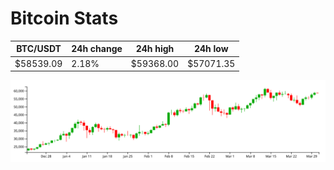 # Bitcoin Stats

BTC/USDT|24h change|24h high|24h low|
|---|---|---|---|
|$58539.09|2.18%|$59368.00|$57071.35|

<img src="./chart.svg">
